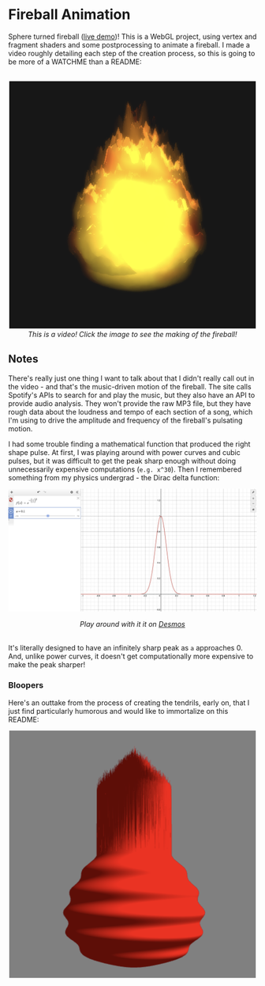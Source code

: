 # Fireball Animation


Sphere turned fireball ([live demo](https://mzschwartz5.github.io/fireball/))! This is a WebGL project, using vertex and fragment shaders and some postprocessing to animate a fireball. I made a video roughly detailing each step of the creation process, so this is going to be more of a WATCHME than a README:

<br>

<div align="center">
    <a href="https://www.youtube.com/watch?v=WUydcKwQkEo">
        <img src="images/Fireball.png" alt="Fireball Animation" width="500" height="500">
    </a>
    <div><em>This is a video! Click the image to see the making of the fireball!</em></div>
</div>

## Notes

There's really just one thing I want to talk about that I didn't really call out in the video - and that's the music-driven motion of the fireball. The site calls Spotify's APIs to search for and play the music, but they also have an API to provide audio analysis. They won't provide the raw MP3 file, but they have rough data about the loudness and tempo of each section of a song, which I'm using to drive the amplitude and frequency of the fireball's pulsating motion.

I had some trouble finding a mathematical function that produced the right shape pulse. At first, I was playing around with power curves and cubic pulses, but it was difficult to get the peak sharp enough without doing unnecessarily expensive computations (`e.g. x^30`). Then I remembered something from my physics undergrad - the Dirac delta function:

![Dirac Delta function](/images/DiracDelta.png)

<div align="center">
    <em>Play around with it it on <a href="https://www.desmos.com/calculator/lksm1xiayl">Desmos</a></em>
</div>

<br>

It's literally designed to have an infinitely sharp peak as `a` approaches 0. And, unlike power curves, it doesn't get computationally more expensive to make the peak sharper!

### Bloopers

Here's an outtake from the process of creating the tendrils, early on, that I just find particularly humorous and would like to immortalize on this README:

<div align="center">
    <a href="https://www.youtube.com/watch?v=WUydcKwQkEo">
        <img src="images/fireball_blooper.webp" alt="Fireball Outtake" width="500" height="500">
    </a>
</div>
